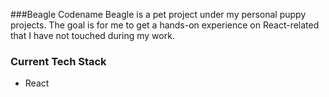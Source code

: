 ###Beagle
Codename Beagle is a pet project under my personal puppy projects.
The goal is for me to get a hands-on experience on React-related that I have not touched during my work.

### Current Tech Stack

- React
